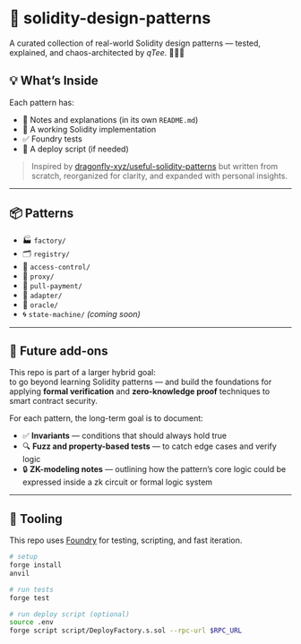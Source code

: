 # 🧱 solidity-design-patterns

A curated collection of real-world Solidity design patterns — tested, explained, and chaos-architected by _qTee_. 🐱‍👤✨

## 💡 What’s Inside

Each pattern has:

- 🧠 Notes and explanations (in its own `README.md`)
- 🧪 A working Solidity implementation
- ✅ Foundry tests
- 🚀 A deploy script (if needed)

> Inspired by [dragonfly-xyz/useful-solidity-patterns](https://github.com/dragonfly-xyz/useful-solidity-patterns) but written from scratch, reorganized for clarity, and expanded with personal insights.

---

## 📦 Patterns

- 🏭 `factory/`
- 🗂️ `registry/`
- 🔐 `access-control/`
- 🧾 `proxy/`
- 💸 `pull-payment/`
- 🧩 `adapter/`
- 🔮 `oracle/`
- 🌀 `state-machine/` _(coming soon)_

---

## 🎁 Future add-ons

This repo is part of a larger hybrid goal:  
to go beyond learning Solidity patterns — and build the foundations for applying **formal verification** and **zero-knowledge proof** techniques to smart contract security.

For each pattern, the long-term goal is to document:

- ✅ **Invariants** — conditions that should always hold true
- 🔍 **Fuzz and property-based tests** — to catch edge cases and verify logic
- 🔒 **ZK-modeling notes** — outlining how the pattern’s core logic could be expressed inside a zk circuit or formal logic system

---

## 🧰 Tooling

This repo uses [Foundry](https://book.getfoundry.sh/) for testing, scripting, and fast iteration.

```bash
# setup
forge install
anvil

# run tests
forge test

# run deploy script (optional)
source .env
forge script script/DeployFactory.s.sol --rpc-url $RPC_URL
```
